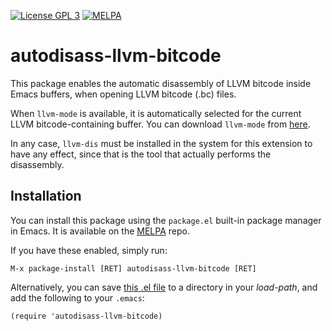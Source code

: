 [![License GPL 3][badge-license]](http://www.gnu.org/licenses/gpl-3.0.txt)
[![MELPA][melpa-badge]][melpa-package]

autodisass-llvm-bitcode
=======================

This package enables the automatic disassembly of LLVM bitcode inside
Emacs buffers, when opening LLVM bitcode (.bc) files.

When `llvm-mode` is available, it is automatically selected for the
current LLVM bitcode-containing buffer. You can download `llvm-mode`
from [here](http://llvm.org/svn/llvm-project/llvm/trunk/utils/emacs/llvm-mode.el).

In any case, `llvm-dis` must be installed in the system for this
extension to have any effect, since that is the tool that actually
performs the disassembly.


## Installation

You can install this package using the `package.el` built-in package
manager in Emacs. It is available on the [MELPA](http://melpa.org/#/)
repo.

If you have these enabled, simply run:

    M-x package-install [RET] autodisass-llvm-bitcode [RET]


Alternatively, you can save
[this .el file](autodisass-llvm-bitcode.el) to a directory in your
*load-path*, and add the following to your `.emacs`:

    (require 'autodisass-llvm-bitcode)

[badge-license]: https://img.shields.io/badge/license-GPL_3-green.svg
[melpa-badge]: http://melpa.org/packages/autodisass-llvm-bitcode-badge.svg
[melpa-package]: http://melpa.org/#/autodisass-llvm-bitcode
